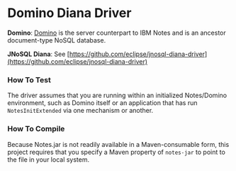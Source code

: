 # Domino Diana Driver

**Domino**: [Domino](https://www.ibm.com/us-en/marketplace/ibm-domino) is the server counterpart to IBM Notes and is an ancestor document-type NoSQL database.

**JNoSQL Diana**: See [https://github.com/eclipse/jnosql-diana-driver](https://github.com/eclipse/jnosql-diana-driver)

### How To Test

The driver assumes that you are running within an initialized Notes/Domino environment, such as Domino itself or an application that has run `NotesInitExtended` via one mechanism or another.

### How To Compile

Because Notes.jar is not readily available in a Maven-consumable form, this project requires that you specify a Maven property of `notes-jar` to point to the file in your local system.
